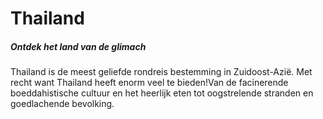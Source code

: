 <!DOCTYPE HTML>
<HTML>
  <HEAD>
     <body>
    <H1>Thailand</H1>
    <h5>Ontdek het land van de glimach</h5>
    <p>Thailand is de meest geliefde rondreis bestemming in Zuidoost-Azië. Met recht want Thailand heeft enorm veel te bieden!Van de facinerende boeddahistische cultuur en het heerlijk eten tot oogstrelende stranden en goedlachende bevolking.</P>

  </BODY>
  </HTML>
      

